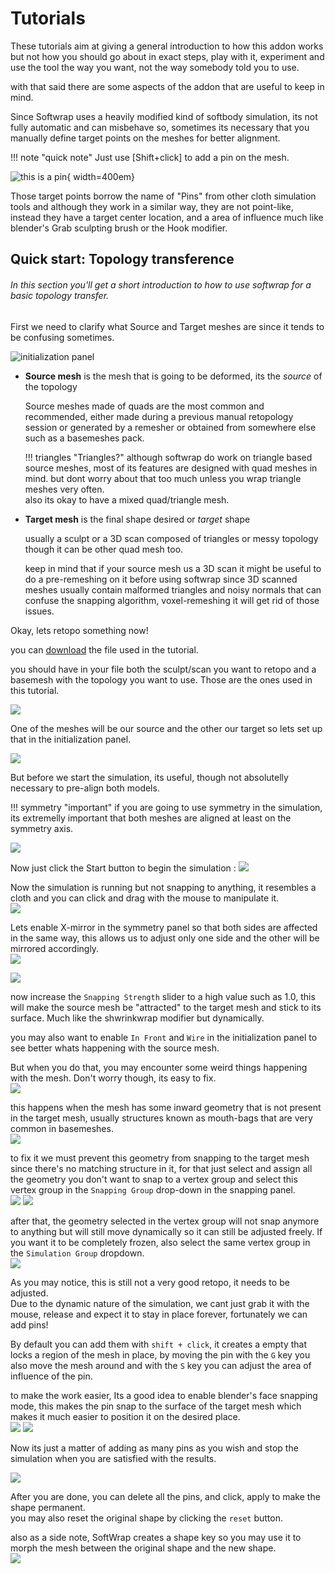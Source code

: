 
# Tutorials

These tutorials aim at giving a general introduction to how this addon works but not how you should go about in exact steps, play with it, experiment and use the tool the way you want, not the way somebody told you to use.

with that said there are some aspects of the addon that are useful to keep in mind.    

Since Softwrap uses a heavily modified kind of softbody simulation, its not fully automatic and can misbehave so, sometimes its necessary that you manually define target points on the meshes for better alignment.

!!! note "quick note"
    Just use [Shift+click] to add a pin on the mesh.

![this is a pin](img/pin.png){ width=400em}

Those target points borrow the name of "Pins" from other cloth simulation tools and although they work in a similar way, they are not point-like, instead they have a target center location, and a area of influence much like blender's Grab sculpting brush or the Hook modifier.


## Quick start: Topology transference
<H6>In this section you'll get a short introduction to how to use softwrap for a basic topology transfer.</h6>

First we need to clarify what Source and Target meshes are since it tends to be confusing sometimes.    

![initialization panel](img/initialization.png)

* **Source mesh** is the mesh that is going to be deformed, its the _source_ of the topology

    Source meshes made of quads are the most common and recommended, either made during a previous manual retopology session or generated by a remesher or obtained from somewhere else such as a basemeshes pack.

    !!! triangles "Triangles?"
        although softwrap do work on triangle based source meshes, most of its features are designed with quad meshes in mind.
        but dont worry about that too much unless you wrap triangle meshes very often.    
        also its okay to have a mixed quad/triangle mesh.


* **Target mesh** is the final shape desired or _target_ shape

    usually a sculpt or a 3D scan composed of triangles or messy topology though it can be other quad mesh too.

    keep in mind that if your source mesh us a 3D scan it might be useful to do a pre-remeshing on it before using softwrap since 3D scanned meshes usually contain malformed triangles and noisy normals that can confuse the snapping algorithm, voxel-remeshing it will get rid of those issues.    


Okay, lets retopo something now!

you can [download](files/tut1.blend) the file used in the tutorial.

you should have in your file both the sculpt/scan you want to retopo and a basemesh with the topology you want to use.
Those are the ones used in this tutorial.

![](img/tut1/img1.png)

One of the meshes will be our source and the other our target so lets set up that in the initialization panel.

![](img/tut1/img2.png)

But before we start the simulation, its useful, though not absolutelly necessary to pre-align both models.    

!!! symmetry "important"
    if you are going to use symmetry in the simulation, its extremelly important that both meshes are aligned at least on the symmetry axis.    

![](img/tut1/img3.png)

Now just click the Start button to begin the simulation : ![](img/tut1/start.png)

Now the simulation is running but not snapping to anything, it resembles a cloth and you can click and drag with the mouse to manipulate it.    
![](img/tut1/img4.png)

Lets enable X-mirror in the symmetry panel so that both sides are affected in the same way, this allows us to adjust only one side and the other will be mirrored accordingly.    
![](img/tut1/img5.png)

![](img/tut1/img6.png)

now increase the `Snapping Strength` slider to a high value such as 1.0, this will make the source mesh be "attracted" to the target mesh and stick to its surface.
Much like the shwrinkwrap modifier but dynamically.    

you may also want to enable `In Front` and `Wire` in the initialization panel to see better whats happening with the source mesh.    

But when you do that, you may encounter some weird things happening with the mesh.
Don't worry though, its easy to fix.    
![](img/tut1/img7.png)

this happens when the mesh has some inward geometry that is not present in the target mesh, usually structures known as mouth-bags that are very common in basemeshes.    
![](img/tut1/img9.png)

to fix it we must prevent this geometry from snapping to the target mesh since there's no matching structure in it, for that just select and assign all the geometry you don't want to snap to a vertex group
and select this vertex group in the `Snapping Group` drop-down in the snapping panel.    
![](img/tut1/img10.png) ![](img/tut1/img11.png)

after that, the geometry selected in the vertex group will not snap anymore to anything but will still move dynamically so it can still be adjusted freely.
If you want it to be completely frozen, also select the same vertex group in the `Simulation Group` dropdown.    
![](img/tut1/img12.png)


As you may notice, this is still not a very good retopo, it needs to be adjusted.      
Due to the dynamic nature of the simulation, we cant just grab it with the mouse, release and expect it to stay in place forever, fortunately we can add pins!  

By default you can add them with `shift + click`, it creates a empty that locks a region of the mesh in place, by moving the pin with the `G` key you also move the mesh around and
with the `S` key you can adjust the area of influence of the pin.

to make the work easier, Its a good idea to enable blender's face snapping mode, this makes the pin snap to the surface of the target mesh which makes it much easier to position it on the desired place.    
![](img/tut1/img14.png)
![](img/tut1/img13.png)

Now its just a matter of adding as many pins as you wish and stop the simulation when you are satisfied with the results.

![](img/tut1/img15.png)


After you are done, you can delete all the pins, and click, apply to make the shape permanent.    
you may also reset the original shape by clicking the `reset` button.

also as a side note, SoftWrap creates a shape key so you may use it to morph the mesh between the original shape and the new shape.    
![](img/tut1/img16.png)

